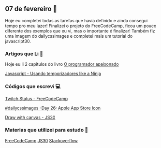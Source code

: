 ## 07 de fevereiro :pushpin:

Hoje eu completei todas as tarefas que havia definido e ainda consegui tempo pro meu lazer!
Finalizei o projeto do FreeCodeCamp, ficou um pouco diferente dos exemplos que eu vi, mas o importante é finalizar! Também fiz uma imagem do dailycssimages e completei mais um tutorial do javascript30.

### Artigos que Li :newspaper:
Hoje eu li 2 capitulos do livro [O programador apaixonado](https://www.casadocodigo.com.br/products/livro-programador-apaixonado)

[Javascript - Usando temporizadores like a Ninja](https://blog.da2k.com.br/2015/01/29/javascript-usando-temporizadores-like-a-ninja/)


### Códigos que escrevi :computer:

[Twitch Status - FreeCodeCamp](https://codepen.io/crisgon/pen/KQNZxq)

[#dailycssimages -Day 26: Apple App Store Icon](https://codepen.io/crisgon/pen/GQNBrd)

[Draw with canvas - JS30](https://crisgon.github.io/javascript30/8-Canvas/index.html)


### Materias que utilizei para estudo :scroll:

[FreeCodeCamp](https://freecodecamp.org)
[JS30](https://javascript30.com)
[Stackoverflow](stackoverflow.com)






